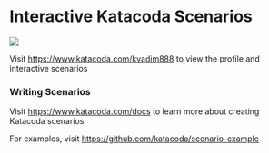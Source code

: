 # Interactive Katacoda Scenarios

[![](http://shields.katacoda.com/katacoda/kvadim888/count.svg)](https://www.katacoda.com/kvadim888 "Get your profile on Katacoda.com")

Visit https://www.katacoda.com/kvadim888 to view the profile and interactive scenarios

### Writing Scenarios
Visit https://www.katacoda.com/docs to learn more about creating Katacoda scenarios

For examples, visit https://github.com/katacoda/scenario-example
